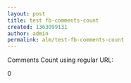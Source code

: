 ```yaml
---
layout: post
title: test fb-comments-count
created: 1363099131
author: admin
permalink: alm/test-fb-comments-count
---
```

<p>Comments Count using regular URL:</p>
<div class="fb-comments-count" data-href="<?php global $base_url; print $base_url .'/'. drupal_get_path_alias('node/' .  $node->nid); ?>">
	0</div>
<div id="fb-root">
	&nbsp;</div>
<script>(function(d, s, id) {
  var js, fjs = d.getElementsByTagName(s)[0];
  if (d.getElementById(id)) return;
  js = d.createElement(s); js.id = id;
  js.src = "//connect.facebook.net/en_US/all.js#xfbml=1";
  fjs.parentNode.insertBefore(js, fjs);
}(document, 'script', 'facebook-jssdk'));</script>

